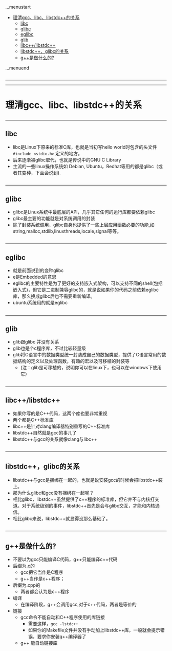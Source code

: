 ...menustart

 - [理清gcc、libc、libstdc++的关系](#441e557a97e06dfaa2e6aeb7e6bfe8f7)
     - [libc](#e5823ba08cf6f8acc6662017ec572078)
     - [glibc](#0ded6244fb02e7fb8db8e873d25656c5)
     - [eglibc](#d99c3fe41c18c77615321392436de25b)
     - [glib](#380e406ab5ba1b6659ea00c4513cfc13)
     - [libc++/libstdc++](#c5cd131cf241c09f42050abdfc0fe15c)
     - [libstdc++，glibc的关系](#4769de7975850859f943d6ec1e83df57)
     - [g++是做什么的?](#e91bd64c7c0b2d24fbed4ed80f3d42f8)

...menuend


<h2 id="441e557a97e06dfaa2e6aeb7e6bfe8f7"></h2>

-----
-----

# 理清gcc、libc、libstdc++的关系

<h2 id="e5823ba08cf6f8acc6662017ec572078"></h2>

-----

## libc

 - libc是Linux下原来的标准C库，也就是当初写hello world时包含的头文件`#include <stdio.h>` 定义的地方。
 - 后来逐渐被glibc取代，也就是传说中的GNU C Library
 - 主流的一些linux操作系统如 Debian, Ubuntu，Redhat等用的都是glibc（或者其变种，下面会说到).

<h2 id="0ded6244fb02e7fb8db8e873d25656c5"></h2>

-----

## glibc

 - glibc是Linux系统中最底层的API，几乎其它任何的运行库都要依赖glibc
 - glibc最主要的功能就是对系统调用的封装
 - 除了封装系统调用，glibc自身也提供了一些上层应用函数必要的功能,如string,malloc,stdlib,linuxthreads,locale,signal等等。

<h2 id="d99c3fe41c18c77615321392436de25b"></h2>

-----

## eglibc

 - 就是前面说到的变种glibc
 - e是Embedded的意思 
 - eglibc的主要特性是为了更好的支持嵌入式架构，可以支持不同的shell(包括嵌入式)，但它是二进制兼容glibc的，就是说如果你的代码之前依赖eglibc库，那么换成glibc后也不需要重新编译。
 - ubuntu系统用的就是eglibc

<h2 id="380e406ab5ba1b6659ea00c4513cfc13"></h2>

-----

## glib

 - glib跟glibc 并没有关系
 - glib也是个c程序库，不过比较轻量级
 - glib将C语言中的数据类型统一封装成自己的数据类型，提供了C语言常用的数据结构的定义以及处理函数，有趣的宏以及可移植的封装等
    - (注：glib是可移植的，说明你可以在linux下，也可以在windows下使用它）

<h2 id="c5cd131cf241c09f42050abdfc0fe15c"></h2>

-----

## libc++/libstdc++

 - 如果你写的是C++代码，这两个库也要非常重视
 - 两个都是C++标准库
 - libc++是针对clang编译器特别重写的C++标准库
 - libstdc++自然就是gcc的事儿了 
 - libstdc++与gcc的关系就像clang与libc++

<h2 id="4769de7975850859f943d6ec1e83df57"></h2>

-----

## libstdc++，glibc的关系

 - libstdc++与gcc是捆绑在一起的，也就是说安装gcc的时候会把libstdc++装上。 
 - 那为什么glibc和gcc没有捆绑在一起呢？
 - 相比glibc，libstdc++虽然提供了c++程序的标准库，但它并不与内核打交道。对于系统级别的事件，libstdc++首先是会与glibc交互，才能和内核通信。
 - 相比glibc来说，libstdc++就显得没那么基础了。
 
<h2 id="e91bd64c7c0b2d24fbed4ed80f3d42f8"></h2>

-----

## g++是做什么的? 

 - 不要以为gcc只能编译C代码，g++只能编译c++代码
 - 后缀为.c的
    - gcc把它当作是C程序
    - g++当作是c++程序；
 - 后缀为.cpp的
    - 两者都会认为是c++程序 
 - 编译
    - 在编译阶段，g++会调用gcc,对于c++代码，两者是等价的
 - 链接
    - gcc命令不能自动和C++程序使用的库链接
        - 需要这样，`gcc -lstdc++`
        - 如果你的Makefile文件并没有手动加上libstdc++库，一般就会提示错误，要求你安装g++编译器了
    - g++ 能自动链接库




